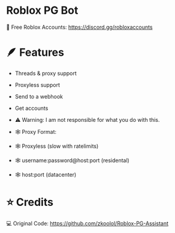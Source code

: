 # Roblox PG Bot

🥇 Free Roblox Accounts: https://discord.gg/robloxaccounts

# 🪶 Features

- Threads & proxy support
- Proxyless support
- Send to a webhook
- Get accounts

- ⚠️ Warning: I am not responsible for what you do with this.

- 🕸️ Proxy Format:
- 🕸️ Proxyless (slow with ratelimits)
- 🕸️ username:password@host:port (residental)
- 🕸️ host:port (datacenter)

# ⭐ Credits

💻 Original Code: https://github.com/zkoolol/Roblox-PG-Assistant
